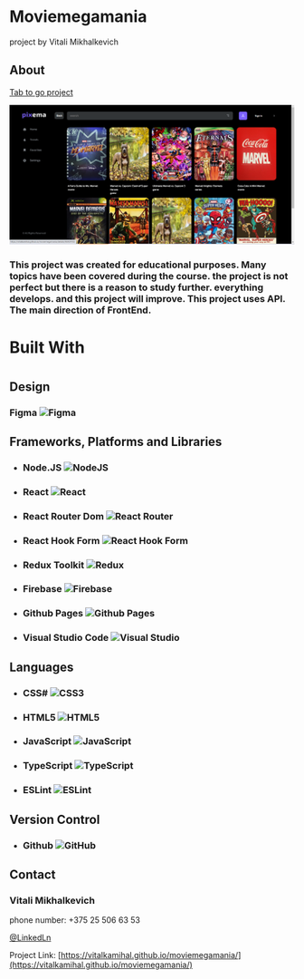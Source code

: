 # Moviemegamania

project by Vitali Mikhalkevich

## About

<a href="https://vitalkamihal.github.io/moviemegamania/">Tab to go project</a>

![Product Moviemegamania](./readme/appImg.png)

### This project was created for educational purposes. Many topics have been covered during the course. the project is not perfect but there is a reason to study further. everything develops. and this project will improve. This project uses API. The main direction of FrontEnd.

# Built With

#

## Design

### Figma ![Figma](https://img.shields.io/badge/figma-%23F24E1E.svg?style=for-the-badge&logo=figma&logoColor=white)

## Frameworks, Platforms and Libraries

- ### Node.JS ![NodeJS](https://img.shields.io/badge/node.js-6DA55F?style=for-the-badge&logo=node.js&logoColor=white)

- ### React ![React](https://img.shields.io/badge/react-%2320232a.svg?style=for-the-badge&logo=react&logoColor=%2361DAFB)

- ### React Router Dom ![React Router](https://img.shields.io/badge/React_Router-CA4245?style=for-the-badge&logo=react-router&logoColor=white)

- ### React Hook Form ![React Hook Form](https://img.shields.io/badge/React%20Hook%20Form-%23EC5990.svg?style=for-the-badge&logo=reacthookform&logoColor=white)

- ### Redux Toolkit ![Redux](https://img.shields.io/badge/redux-%23593d88.svg?style=for-the-badge&logo=redux&logoColor=white)

- ### Firebase ![Firebase](https://img.shields.io/badge/firebase-%23039BE5.svg?style=for-the-badge&logo=firebase)

- ### Github Pages ![Github Pages](https://img.shields.io/badge/github%20pages-121013?style=for-the-badge&logo=github&logoColor=white)

- ### Visual Studio Code ![Visual Studio](https://img.shields.io/badge/Visual%20Studio-5C2D91.svg?style=for-the-badge&logo=visual-studio&logoColor=white)

## Languages

- ### CSS# ![CSS3](https://img.shields.io/badge/css3-%231572B6.svg?style=for-the-badge&logo=css3&logoColor=white)

- ### HTML5 ![HTML5](https://img.shields.io/badge/html5-%23E34F26.svg?style=for-the-badge&logo=html5&logoColor=white)

- ### JavaScript ![JavaScript](https://img.shields.io/badge/javascript-%23323330.svg?style=for-the-badge&logo=javascript&logoColor=%23F7DF1E)

- ### TypeScript ![TypeScript](https://img.shields.io/badge/typescript-%23007ACC.svg?style=for-the-badge&logo=typescript&logoColor=white)

- ### ESLint ![ESLint](https://img.shields.io/badge/ESLint-4B3263?style=for-the-badge&logo=eslint&logoColor=white)

## Version Control

- ### Github ![GitHub](https://img.shields.io/badge/github-%23121011.svg?style=for-the-badge&logo=github&logoColor=white)

## Contact

### Vitali Mikhalkevich

phone number: +375 25 506 63 53

[@LinkedLn](https://www.linkedin.com/in/%D0%B2%D0%B8%D1%82%D0%B0%D0%BB%D0%B8%D0%B9-%D0%BC%D0%B8%D1%85%D0%B0%D0%BB%D1%8C%D0%BA%D0%B5%D0%B2%D0%B8%D1%87-ba069824b/)

Project Link: [https://vitalkamihal.github.io/moviemegamania/](https://vitalkamihal.github.io/moviemegamania/)
